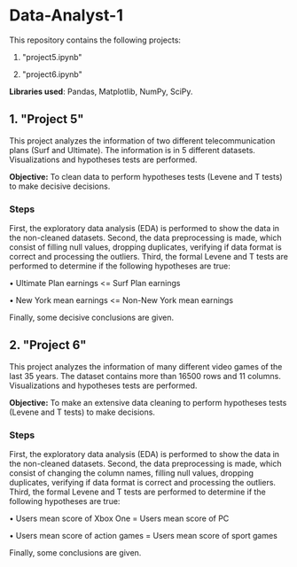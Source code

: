 # Data-Analyst-1
This repository contains the following projects:

1. "project5.ipynb"

2. "project6.ipynb"

**Libraries used**: Pandas, Matplotlib, NumPy, SciPy.

## 1. "Project 5"
This project analyzes the information of two different telecommunication plans (Surf and Ultimate). The information is in 5 different datasets. Visualizations and hypotheses tests are performed.

**Objective:** To clean data to perform hypotheses tests (Levene and T tests) to make decisive decisions.

### Steps
First, the exploratory data analysis (EDA) is performed to show the data in the non-cleaned datasets. Second, the data preprocessing is made, which consist of filling null values, dropping duplicates, verifying if data format is correct and processing the outliers. Third, the formal Levene and T tests are performed to determine if the following hypotheses are true:

• Ultimate Plan earnings <= Surf Plan earnings

• New York mean earnings <= Non-New York mean earnings

Finally, some decisive conclusions are given.

## 2. "Project 6"
This project analyzes the information of many different video games of the last 35 years. The dataset contains more than 16500 rows and 11 columns. Visualizations and hypotheses tests are performed.

**Objective:** To make an extensive data cleaning to perform hypotheses tests (Levene and T tests) to make decisions.

### Steps
First, the exploratory data analysis (EDA) is performed to show the data in the non-cleaned datasets. Second, the data preprocessing is made, which consist of changing the column names, filling null values, dropping duplicates, verifying if data format is correct and processing the outliers. Third, the formal Levene and T tests are performed to determine if the following hypotheses are true:

• Users mean score of Xbox One = Users mean score of PC

• Users mean score of action games = Users mean score of sport games

Finally, some conclusions are given.